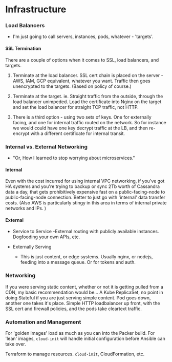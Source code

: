 # Infrastructure

### Load Balancers

* I'm just going to call servers, instances, pods, whatever - 'targets'.

#### SSL Termination
There are a couple of options when it comes to SSL, load balancers, and targets.

1. Terminate at the load balancer. SSL cert chain is placed on the server - AWS, IAM, GCP equivalent, whatever you want. Traffic then goes unencrypted to the targets. (Based on policy of course.)

2. Terminate at the target. ie. Straight traffic from the outside, through the load balancer unimpeded. Load the certificate into Nginx on the target and set the load balancer for straight TCP traffic, not HTTP.

3. There is a third option - using two sets of keys. One for externally facing, and one for internal traffic routed on the network. So for instance we would could have one key decrypt traffic at the LB, and then re-encrypt with a different certificate for internal transit.

### Internal vs. External Networking
* "Or, How I learned to stop worrying about microservices."

#### Internal
Even with the cost incurred for using internal VPC networking, if you've got HA systems and you're trying to backup or sync 2Tb worth of Cassandra data a day, that gets prohibitively expensive fast on a public-facing-node to public-facing-node connection. Better to just go with 'internal' data transfer costs. (Also AWS is particularly stingy in this area in terms of internal private networks and IPs. )

#### External
* Service to Service
  -External routing with publicly available instances. Dogfooding your own APIs, etc.

* Externally Serving
  - This is just content, or edge systems. Usually nginx, or nodejs, feeding into a message queue. Or for tokens and auth. 

### Networking
If you were serving static content, whether or not it is getting pulled from a CDN, my basic recommendation would be... A Kube ReplicaSet, no point in doing Stateful if you are just serving simple content. Pod goes down, another one takes it's place. Simple HTTP loadbalancer up front, with the SSL cert and firewall policies, and the pods take cleartext traffic.

### Automation and Management
For 'golden images' load as much as you can into the Packer build. For 'lean' images, ```cloud-init``` will handle initial configuration before Ansible can take over.

Terraform to manage resources. ```cloud-init```, CloudFormation, etc.
